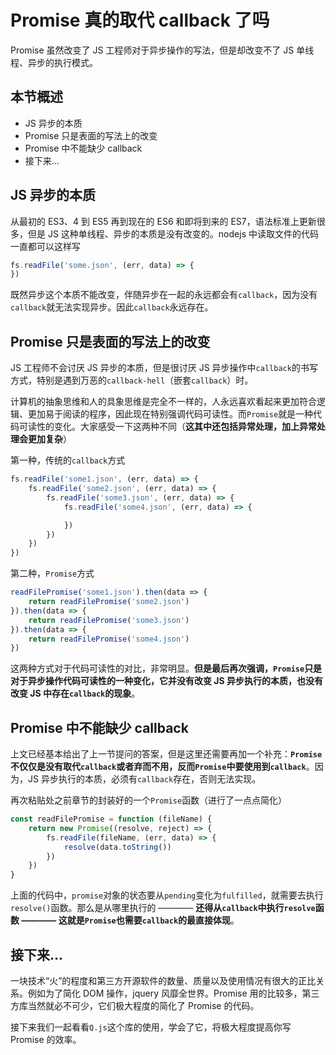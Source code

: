 # Promise 真的取代 callback 了吗

Promise 虽然改变了 JS 工程师对于异步操作的写法，但是却改变不了 JS 单线程、异步的执行模式。

## 本节概述

- JS 异步的本质
- Promise 只是表面的写法上的改变
- Promise 中不能缺少 callback
- 接下来...

## JS 异步的本质

从最初的 ES3、4 到 ES5 再到现在的 ES6 和即将到来的 ES7，语法标准上更新很多，但是 JS 这种单线程、异步的本质是没有改变的。nodejs 中读取文件的代码一直都可以这样写

```javascript
fs.readFile('some.json', (err, data) => {
})
```

既然异步这个本质不能改变，伴随异步在一起的永远都会有`callback`，因为没有`callback`就无法实现异步。因此`callback`永远存在。

## Promise 只是表面的写法上的改变

JS 工程师不会讨厌 JS 异步的本质，但是很讨厌 JS 异步操作中`callback`的书写方式，特别是遇到万恶的`callback-hell`（嵌套`callback`）时。

计算机的抽象思维和人的具象思维是完全不一样的，人永远喜欢看起来更加符合逻辑、更加易于阅读的程序，因此现在特别强调代码可读性。而`Promise`就是一种代码可读性的变化。大家感受一下这两种不同（**这其中还包括异常处理，加上异常处理会更加复杂**）

第一种，传统的`callback`方式

```javascript
fs.readFile('some1.json', (err, data) => {
    fs.readFile('some2.json', (err, data) => {
        fs.readFile('some3.json', (err, data) => {
            fs.readFile('some4.json', (err, data) => {

            })
        })
    })
})
```

第二种，`Promise`方式

```javascript
readFilePromise('some1.json').then(data => {
    return readFilePromise('some2.json')
}).then(data => {
    return readFilePromise('some3.json')
}).then(data => {
    return readFilePromise('some4.json')
})
```

这两种方式对于代码可读性的对比，非常明显。**但是最后再次强调，`Promise`只是对于异步操作代码可读性的一种变化，它并没有改变 JS 异步执行的本质，也没有改变 JS 中存在`callback`的现象**。

## Promise 中不能缺少 callback

上文已经基本给出了上一节提问的答案，但是这里还需要再加一个补充：**`Promise`不仅仅是没有取代`callback`或者弃而不用，反而`Promise`中要使用到`callback`**。因为，JS 异步执行的本质，必须有`callback`存在，否则无法实现。

再次粘贴处之前章节的封装好的一个`Promise`函数（进行了一点点简化）

```javascript
const readFilePromise = function (fileName) {
    return new Promise((resolve, reject) => {
        fs.readFile(fileName, (err, data) => {
            resolve(data.toString())
        })
    })
}
```

上面的代码中，`promise`对象的状态要从`pending`变化为`fulfilled`，就需要去执行`resolve()`函数。那么是从哪里执行的 ———— **还得从`callback`中执行`resolve`函数 ———— 这就是`Promise`也需要`callback`的最直接体现**。

## 接下来...

一块技术“火”的程度和第三方开源软件的数量、质量以及使用情况有很大的正比关系。例如为了简化 DOM 操作，jquery 风靡全世界。Promise 用的比较多，第三方库当然就必不可少，它们极大程度的简化了 Promise 的代码。

接下来我们一起看看`Q.js`这个库的使用，学会了它，将极大程度提高你写 Promise 的效率。

